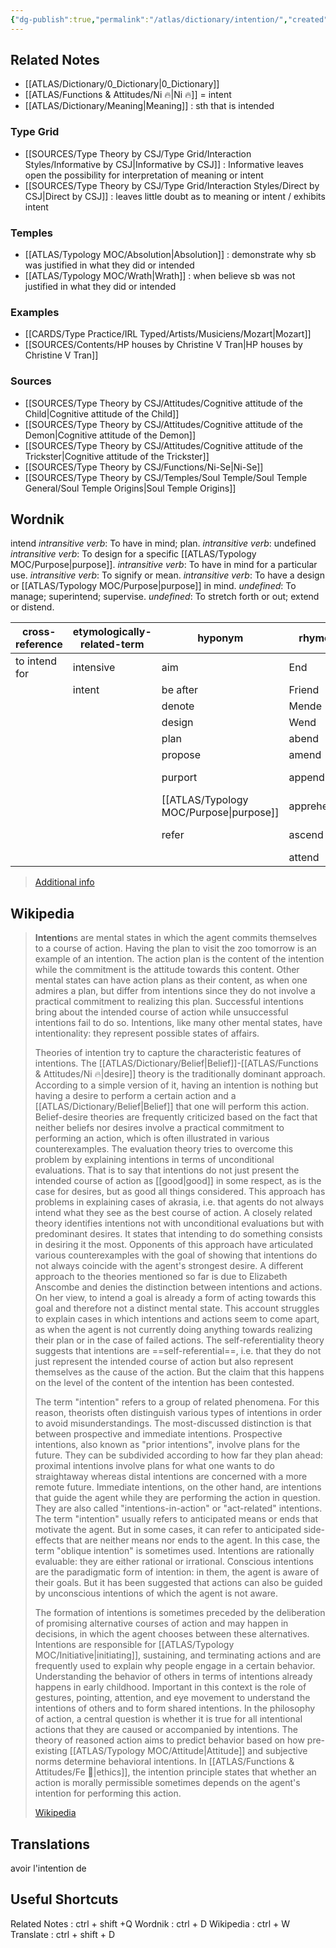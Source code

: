 ```yaml
---
{"dg-publish":true,"permalink":"/atlas/dictionary/intention/","created":"2023-01-02T00:15:28.243+01:00","updated":"2023-04-08T10:59:03.035+02:00"}
---
```



## Related Notes 
- [[ATLAS/Dictionary/0_Dictionary\|0_Dictionary]]
- [[ATLAS/Functions & Attitudes/Ni 🔥\|Ni 🔥]] = intent
- [[ATLAS/Dictionary/Meaning\|Meaning]] : sth that is intended  

### Type Grid
- [[SOURCES/Type Theory by CSJ/Type Grid/Interaction Styles/Informative by CSJ\|Informative by CSJ]] : Informative leaves open the possibility for interpretation of meaning or intent
- [[SOURCES/Type Theory by CSJ/Type Grid/Interaction Styles/Direct by CSJ\|Direct by CSJ]] : leaves little doubt as to meaning or intent / exhibits intent

### Temples 
- [[ATLAS/Typology MOC/Absolution\|Absolution]] : demonstrate why sb was justified in what they did or intended 
- [[ATLAS/Typology MOC/Wrath\|Wrath]] : when believe sb was not justified in what they did or intended

### Examples 
- [[CARDS/Type Practice/IRL Typed/Artists/Musiciens/Mozart\|Mozart]]
- [[SOURCES/Contents/HP houses by Christine V Tran\|HP houses by Christine V Tran]]

### Sources 
- [[SOURCES/Type Theory by CSJ/Attitudes/Cognitive attitude of the Child\|Cognitive attitude of the Child]]
- [[SOURCES/Type Theory by CSJ/Attitudes/Cognitive attitude of the Demon\|Cognitive attitude of the Demon]]
- [[SOURCES/Type Theory by CSJ/Attitudes/Cognitive attitude of the Trickster\|Cognitive attitude of the Trickster]]
- [[SOURCES/Type Theory by CSJ/Functions/Ni-Se\|Ni-Se]] 
- [[SOURCES/Type Theory by CSJ/Temples/Soul Temple/Soul Temple General/Soul Temple Origins\|Soul Temple Origins]]

## Wordnik

intend
*intransitive verb*: To have in mind; plan.
*intransitive verb*: undefined
*intransitive verb*: To design for a specific [[ATLAS/Typology MOC/Purpose\|purpose]].
*intransitive verb*: To have in mind for a particular use.
*intransitive verb*: To signify or mean.
*intransitive verb*: To have a design or [[ATLAS/Typology MOC/Purpose\|purpose]] in mind.
*undefined*: To manage; superintend; supervise.
*undefined*: To stretch forth or out; extend or distend.

| cross-reference |etymologically-related-term |hyponym |rhyme |same-context |synonym |verb-form |
| --- | --- | --- | --- | --- | --- | --- |
| to intend for | intensive | aim | End | 22-24 | add up to | intended |
|  | intent | be after | Friend | Ula | aim | intending |
|  |  | denote | Mende | Xe | aim | intends |
|  |  | design | Wend | brightnesse | aim at |  |
|  |  | plan | abend | condign | aim to |  |
|  |  | propose | amend | couchant | arrange |  |
|  |  | purport | append | describe | aspire after |  |
|  |  | [[ATLAS/Typology MOC/Purpose\|purpose]] | apprehend | executive-level | aspire to |  |
|  |  | refer | ascend | flame-shaped | assign |  |
|  |  |  | attend | flenx | attempt |  |

> [Additional info](https://www.wordnik.com/words/intend)


## Wikipedia 

> **Intention**s are mental states in which the agent commits themselves to a course of action. Having the plan to visit the zoo tomorrow is an example of an intention. The action plan is the content of the intention while the commitment is the attitude towards this content. Other mental states can have action plans as their content, as when one admires a plan, but differ from intentions since they do not involve a practical commitment to realizing this plan. Successful intentions bring about the intended course of action while unsuccessful intentions fail to do so. Intentions, like many other mental states, have intentionality: they represent possible states of affairs.
>
> Theories of intention try to capture the characteristic features of intentions. The [[ATLAS/Dictionary/Belief\|Belief]]-[[ATLAS/Functions & Attitudes/Ni 🔥\|desire]] theory is the traditionally dominant approach. According to a simple version of it, having an intention is nothing but having a desire to perform a certain action and a [[ATLAS/Dictionary/Belief\|Belief]] that one will perform this action. Belief-desire theories are frequently criticized based on the fact that neither beliefs nor desires involve a practical commitment to performing an action, which is often illustrated in various counterexamples. The evaluation theory tries to overcome this problem by explaining intentions in terms of unconditional evaluations. That is to say that intentions do not just present the intended course of action as [[good\|good]] in some respect, as is the case for desires, but as good all things considered. This approach has problems in explaining cases of akrasia, i.e. that agents do not always intend what they see as the best course of action. A closely related theory identifies intentions not with unconditional evaluations but with predominant desires. It states that intending to do something consists in desiring it the most. Opponents of this approach have articulated various counterexamples with the goal of showing that intentions do not always coincide with the agent's strongest desire. A different approach to the theories mentioned so far is due to Elizabeth Anscombe and denies the distinction between intentions and actions. On her view, to intend a goal is already a form of acting towards this goal and therefore not a distinct mental state. This account struggles to explain cases in which intentions and actions seem to come apart, as when the agent is not currently doing anything towards realizing their plan or in the case of failed actions. The self-referentiality theory suggests that intentions are ==self-referential==, i.e. that they do not just represent the intended course of action but also represent themselves as the cause of the action. But the claim that this happens on the level of the content of the intention has been contested.
>
> The term "intention" refers to a group of related phenomena. For this reason, theorists often distinguish various types of intentions in order to avoid misunderstandings. The most-discussed distinction is that between prospective and immediate intentions. Prospective intentions, also known as "prior intentions", involve plans for the future. They can be subdivided according to how far they plan ahead: proximal intentions involve plans for what one wants to do straightaway whereas distal intentions are concerned with a more remote future. Immediate intentions, on the other hand, are intentions that guide the agent while they are performing the action in question. They are also called  "intentions-in-action" or "act-related" intentions. The term "intention" usually refers to anticipated means or ends that motivate the agent. But in some cases, it can refer to anticipated side-effects that are neither means nor ends to the agent. In this case, the term "oblique intention" is sometimes used. Intentions are rationally evaluable: they are either rational or irrational. Conscious intentions are the paradigmatic form of intention: in them, the agent is aware of their goals. But it has been suggested that actions can also be guided by unconscious intentions of which the agent is not aware.
>
> The formation of intentions is sometimes preceded by the deliberation of promising alternative courses of action and may happen in decisions, in which the agent chooses between these alternatives. Intentions are responsible for [[ATLAS/Typology MOC/Initiative\|initiating]], sustaining, and terminating actions and are frequently used to explain why people engage in a certain behavior. Understanding the behavior of others in terms of intentions already happens in early childhood. Important in this context is the role of gestures, pointing, attention, and eye movement to understand the intentions of others and to form shared intentions. In the philosophy of action, a central question is whether it is true for all intentional actions that they are caused or accompanied by intentions. The theory of reasoned action aims to predict behavior based on how pre-existing [[ATLAS/Typology MOC/Attitude\|Attitude]] and subjective norms determine behavioral intentions. In [[ATLAS/Functions & Attitudes/Fe 💉\|ethics]], the intention principle states that whether an action is morally permissible sometimes depends on the agent's intention for performing this action.
>
> [Wikipedia](https://en.wikipedia.org/wiki/Intention)

## Translations 
avoir l'intention de


## Useful Shortcuts
Related Notes : ctrl + shift +Q
Wordnik : ctrl + D
Wikipedia : ctrl + W
Translate : ctrl + shift + D 